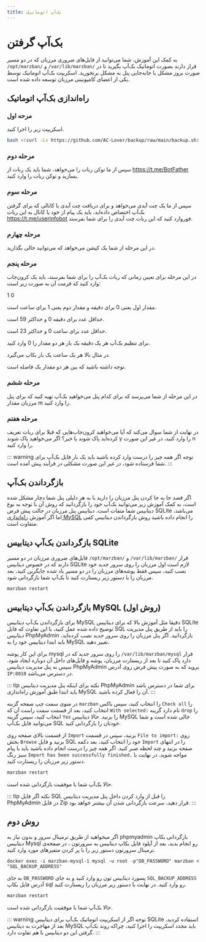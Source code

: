```yaml
---
title: بک‌آپ اتوماتیک
---
```



# بک‌آپ گرفتن

به کمک این آموزش، شما می‌توانید از فایل‌های ضروری مرزبان که در دو مسیر `/opt/marzban/` و `/var/lib/marzban/` قرار دارند بصورت اتوماتیک بک‌آپ بگیرید تا در صورت بروز مشکل یا جا‌به‌جایی پنل به مشکل برنخورید. اسکریپت بک‌آپ اتوماتیک توسط یکی از اعضای کامیونیتی مرزبان توسعه داده شده است.


## راه‌اندازی بک‌آپ اتوماتیک

### مرحه اول

اسکریپت زیر را اجرا کنید.
```bash
bash <(curl -Ls https://github.com/AC-Lover/backup/raw/main/backup.sh)
```

### مرحله دوم

سپس از ما توکن ربات را می‌خواهد، شما باید یک ربات از https://t.me/BotFather بسازید و توکن ربات را وارد کنید.

### مرحله سوم

سپس از ما یک چت آیدی می‌خواهد و برای دریافت چت‌ آیدی یا کانالی که برای گرفتن بک‌آپ اختصاص داده‌اید، باید یک پیام از خود یا کانال به این ربات https://t.me/userinfobot فوروارد کنید که این ربات چت آیدی را برای شما بفرستد.

### مرحله چهارم

در این مرحله از شما یک کپشن می‌خواهد که می‌توانید خالی بگذارید.

### مرحله پنجم

در این مرحله برای تعیین زمانی که ربات بک‌آپ را برای شما بفرستد، باید یک کرون‌جاب وارد کنید که فرمت آن به صورت زیر است:

1 0

مقدار اول یعنی 0 برای دقیقه و مقدار دوم یعنی 1 برای ساعت است.

حداقل عدد برای دقیقه 0 و حداکثر 59 است.

حداقل عدد برای ساعت 0 و حداکثر 23 است.

برای تنظیم بک‌آپ هر یک دقیقه یک بار هر دو مقدار را 0 وارد کنید.

در مثال بالا هر یک ساعت یک بار بکاپ می‌گیرد.

توجه داشته باشید که بین هر دو مقدار یک فاصله است.

### مرحله ششم

در این مرحله از شما می‌پرسد که برای کدام پنل می‌خواهید بک‌آپ تهیه کنید که برای پنل مرزبان مقدار m را وارد کنید.

### مرحله هفتم

در نهایت از شما سوال می‌کند که آیا می‌خواهید کرون‌جاب‌هایی که قبلا برای ربات تعریف کرده‌اید پاک شوند یا خیر؟ اگر می‌خواهید پاک شوند y را وارد کنید، در غیر این صورت n را وارد کنید.

::: warning توجه
اگر همه چیز را درست وارد کرده باشید باید یک بار فایل بک‌آپ برای شما فرستاده شود، در غیر این صورت مشکلی در فرآیند پیش آمده است.
:::

## بازگرداندن بک‌آپ

اگر قصد جا به جا کردن پنل مرزبان را دارید یا به هر دلیلی پنل شما دچار مشکل شده است، به کمک آموزش زیر می‌توانید بک‌آپ خود را بازگردانید که روش آن با توجه به نوع دیتابیس شما متفات است. دیتابیس پنل مرزبان در حالت پیش فرض SQLite می‌باشد، اما اگر آموزش [راه‌اندازی MySQL](https://gozargah.github.io/marzban/examples/mysql) را انجام داده باشید روش بازگرداندن دیتابیس کمی متفاوت است.

## بازگرداندن بک‌آپ دیتابیس SQLite 

فایل‌های ضروری مرزبان در دو مسیر `/opt/marzban/` و `/var/lib/marzban/` قرار دارند که در خصوص دیتابیس SQLite لازم است اول مرزبان را روی سرور جدید خود نصب کنید، سپس فقط پوشه‌های مرزبان را در دو مسیر یاد شده جایگزین کنید، بعد مرزبان را با دستور زیر ریستارت کنید تا بک‌آپ شما بازگردانی شود.

```bash
marzban restart
```

## بازگرداندن بک‌آپ دیتابیس MySQL (روش اول)


برای بازگرداندن بک‌آپ دیتابیس MySQL دقیقا مثل آموزش بالا که برای دیتابیس SQLite توضیح داده شده عمل کنید، با این تفاوت که فایل SQL را باید از طریق پنل مدیریت دیتابیس PhpMyAdmin بازگردانید. اگر پنل مرزبان را روی سرور جدید نصب کرده‌اید، باید ابتدا دیتابیس خود را به MySQL تغییر دهید.

برای این کار پوشه mysql را روی سرور جدید که در `/var/lib/marzban/mysql` قرار دارد پاک کنید تا بعد از ریستارت مرزبان، پوشه و فایل‌های داخل آن دوباره ایجاد شود. سپس به پنل مدیریت دیتابیس PhpMyAdmin بروید که به صورت پیش فرض روی آدرس `IP:8010` در دسترس می‌باشد.

::: tip  نکته 
برای اینکه پنل مدیریت دیتابیس PhpMyAdmin برای شما در دسترس باشد باید ابتدا طبق آموزش راه‌اندازی MySQL آن را فعال کرده باشید.
:::

در منوی سمت چپ صفحه گزینه `marzban` را انتخاب کنید، سپس باکس `Check all` را انتخاب کنید، بعد از قسمت سمت راست آن که `With selected:` نام دارد گزینه `drop` را انتخاب کنید، سپس گزینه `Yes` را بزنید. حالا دیتابیس MySQL خالی شده است و شما می‌توانید فایل بک‌آپ SQL خودتان را بازگردانی کنید.

از قسمت بالای صفحه روی `Import` بزنید، سپس در قسمت `File to import:` روی بخش `Browse` بزنید و فایل SQL خود را انتخاب کنید، بعد دکمه `Import` را در انتهای صفحه بزنید و چند لحظه صبر کنید. اگر همه چیز را درست انجام داده باشید باید با پیام سبز رنگ `Import has been successfully finished.` مواجه شوید. در نهایت با دستور زیر مرزبان را ریستارت کنید.

```bash
marzban restart
```
حالا بک‌آپ شما با موفقیت بازگردانی شده است.

::: tip  نکته 
اگر فایل SQL را قبل از وارد کردن داخل پنل مدیریت دیتابیس PhpMyAdmin در فایل Zip قرار دهید، سرعت بازگردانی شدن آن بیشتر خواهد بود.
:::

## روش دوم

اگر میخواهید از طریق ترمینال سرور و بدون نیاز به phpmyadmin بازگردانی بکاپ دیتابیس Mysql رو انجام بدید، بعد از آپلود فایل بکاپ دیتابیس به سرورتون ، در صفحه‌ی ترمینال سرورتون دستور زیر را با پر کردن متفیرهای مورد وارد کنید. 
```
docker exec -i marzban-mysql-1 mysql -u root -p"DB_PASSWORD" marzban < "SQL_BACKUP_ADDRESS"
```
به جای `DB_PASSWORD` پسورد دیتابیس تون رو وارد کنید و به جای `SQL_BACKUP_ADDRESS` آدرس فایل بکاپ sql رو وارد کنید. در نهایت با دستور زیر مرزبان را ریستارت کنید.

```bash
marzban restart
```
حالا بک‌آپ شما با موفقیت بازگردانی شده است.


::: warning توجه
اگر از اسکریپت اتوماتیک بک‌آپ برای دیتابیس SQLite استفاده کردید، بعد از مهاجرت به دیتابیس MySQL باید مجدد اسکریپت را اجرا کنید، چراکه روند بک‌آپ گرفتن این دو دیتابیس با هم تفاوت دارد.
:::
